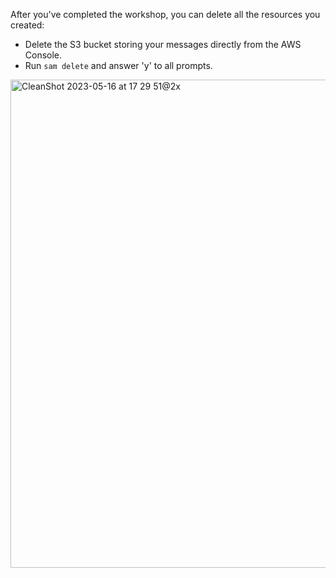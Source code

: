 After you've completed the workshop, you can delete all the resources you created:
* Delete the S3 bucket storing your messages directly from the AWS Console.
* Run `sam delete` and answer 'y' to all prompts. 
<img width="781" alt="CleanShot 2023-05-16 at 17 29 51@2x" src="https://github.com/aws-hebrew-book/building-serverless-in-hebrew-workshop/assets/110536677/b1ae99b0-d461-43e7-9623-d910bf94585b">